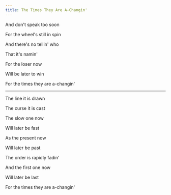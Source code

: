 ```yaml
---
title: The Times They Are A-Changin'
---
```



And don't speak too soon

For the wheel's still in spin

And there's no tellin' who

That it's namin'

For the loser now

Will be later to win

For the times they are a-changin'

---

The line it is drawn

The curse it is cast

The slow one now

Will later be fast

As the present now

Will later be past

The order is rapidly fadin'

And the first one now

Will later be last

For the times they are a-changin'
